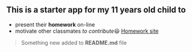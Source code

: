 ## This is a starter app for my 11 years old child to 
+ present their **homework** on-line
+ motivate other classmates _to contribute_:smiley:
[Homework site](http://alissan.freevar.com/)
> Something new added to **README.md** file